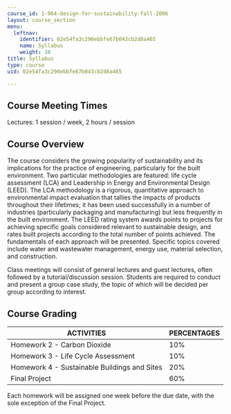 ```yaml
---
course_id: 1-964-design-for-sustainability-fall-2006
layout: course_section
menu:
  leftnav:
    identifier: 02e54fa3c290ebbfe67b043cb2d8a465
    name: Syllabus
    weight: 10
title: Syllabus
type: course
uid: 02e54fa3c290ebbfe67b043cb2d8a465

---
```


Course Meeting Times
--------------------

Lectures: 1 session / week, 2 hours / session

Course Overview
---------------

The course considers the growing popularity of sustainability and its implications for the practice of engineering, particularly for the built environment. Two particular methodologies are featured: life cycle assessment (LCA) and Leadership in Energy and Environmental Design (LEED). The LCA methodology is a rigorous, quantitative approach to environmental impact evaluation that tallies the impacts of products throughout their lifetimes; it has been used successfully in a number of industries (particularly packaging and manufacturing) but less frequently in the built environment. The LEED rating system awards points to projects for achieving specific goals considered relevant to sustainable design, and rates built projects according to the total number of points achieved. The fundamentals of each approach will be presented. Specific topics covered include water and wastewater management, energy use, material selection, and construction.

Class meetings will consist of general lectures and guest lectures, often followed by a tutorial/discussion session. Students are required to conduct and present a group case study, the topic of which will be decided per group according to interest.

Course Grading
--------------

| ACTIVITIES | PERCENTAGES |
| --- | --- |
| Homework 2 - Carbon Dioxide | 10% |
| Homework 3 - Life Cycle Assessment | 10% |
| Homework 4 - Sustainable Buildings and Sites | 20% |
| Final Project | 60% 

  

Each homework will be assigned one week before the due date, with the sole exception of the Final Project.